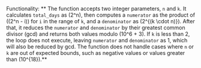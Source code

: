 Functionality: ** The function accepts two integer parameters, `n` and `k`. It calculates `total_days` as \(2^n\), then computes a `numerator` as the product of \((2^n - i)\) for `i` in the range of `k`, and a `denominator` as \(2^{(k \cdot n)}\). After that, it reduces the `numerator` and `denominator` by their greatest common divisor (gcd) and returns both values modulo \(10^6 + 3\). If `k` is less than 2, the loop does not execute, leaving `numerator` and `denominator` as 1, which will also be reduced by gcd. The function does not handle cases where `n` or `k` are out of expected bounds, such as negative values or values greater than \(10^{18}\).**